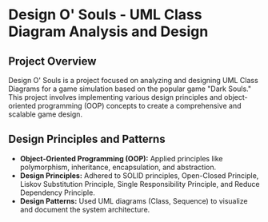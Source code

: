 # Design O' Souls - UML Class Diagram Analysis and Design

## Project Overview

Design O' Souls is a project focused on analyzing and designing UML Class Diagrams for a game simulation based on the popular game "Dark Souls." This project involves implementing various design principles and object-oriented programming (OOP) concepts to create a comprehensive and scalable game design.

## Design Principles and Patterns

- **Object-Oriented Programming (OOP):** Applied principles like polymorphism, inheritance, encapsulation, and abstraction.
- **Design Principles:** Adhered to SOLID principles, Open-Closed Principle, Liskov Substitution Principle, Single Responsibility Principle, and Reduce Dependency Principle.
- **Design Patterns:** Used UML diagrams (Class, Sequence) to visualize and document the system architecture.
